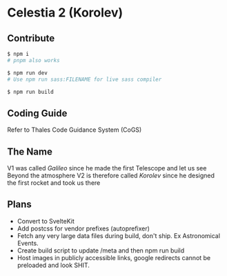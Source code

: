 # Celestia 2 (Korolev)

## Contribute
```bash
$ npm i
# pnpm also works

$ npm run dev
# Use npm run sass:FILENAME for live sass compiler

$ npm run build
```
## Coding Guide
Refer to Thales Code Guidance System (CoGS)

## The Name

V1 was called *Galileo* since he made the first Telescope and let us see Beyond the atmosphere 
V2 is therefore called *Korolev* since he designed the first rocket and took us there

## Plans

- Convert to SvelteKit
- Add postcss for vendor prefixes (autoprefixer)
- Fetch any very large data files during build, don't ship. Ex Astronomical Events.
- Create build script to update /meta and then npm run build
- Host images in publicly accessible links, google redirects cannot be preloaded and look SHIT.
